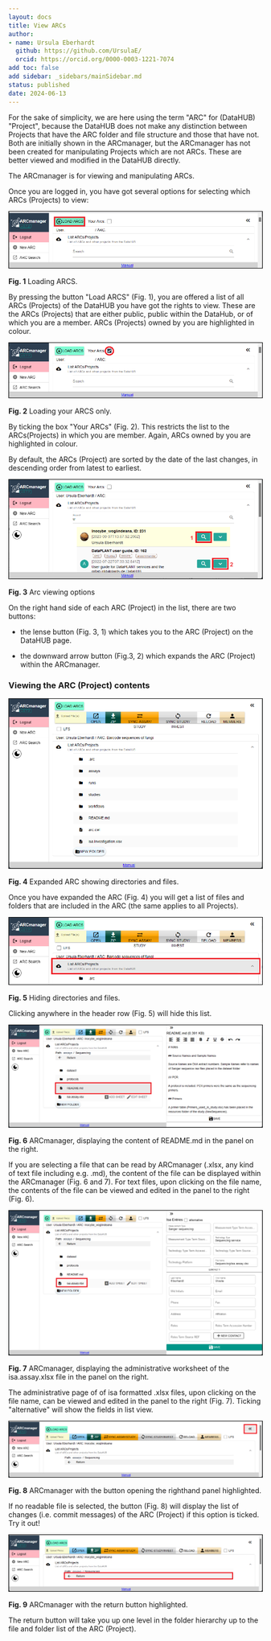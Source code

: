 ```yaml
---
layout: docs
title: View ARCs
author:
- name: Ursula Eberhardt
  github: https://github.com/UrsulaE/
  orcid: https://orcid.org/0000-0003-1221-7074
add toc: false
add sidebar: _sidebars/mainSidebar.md
status: published
date: 2024-06-13
---
```


For the sake of simplicity, we are here using the term "ARC" for (DataHUB) "Project", because the DataHUB does not make any distinction between Projects that have the ARC folder and file structure and those that have not. Both are initially shown in the ARCmanager, but the ARCmanager has not been created for manipulating Projects which are not ARCs. These are better viewed and modified in the DataHUB directly. 

The ARCmanager is for viewing and manipulating ARCs.

Once you are logged in, you have got several options for selecting which ARCs (Projects) to view:

<img src="./img/03_view_ARCs/03_view_1b.png" style="border: 1px solid  black;" />

**Fig. 1** Loading ARCS.

By pressing the button "Load ARCS" (Fig. 1), you are offered a list of all ARCs (Projects) of the DataHUB you have got the rights to view. These are the ARCs (Projects) that are either public, public within the DataHub, or of which you are a member. ARCs (Projects) owned by you are highlighted in colour.

<img src="./img/03_view_ARCs/03_view_2.png" style="border: 1px solid  black;" />

**Fig. 2** Loading your ARCS only.

By ticking the box "Your ARCs" (Fig. 2). This restricts the list to the ARCs(Projects) in which you are member. Again, ARCs owned by you are highlighted in colour.

By default, the ARCs (Project) are sorted by the date of the last changes, in descending order from latest to earliest.


<img src="./img/03_view_ARCs/03_view_3.png" style="border: 1px solid  black;" />

**Fig. 3** Arc viewing options

On the right hand side of each ARC (Project) in the list, there are two buttons:

- the lense button (Fig. 3, 1) which takes you to the ARC (Project) on the DataHUB page.

- the downward arrow button (Fig.3, 2) which expands the ARC (Project) within the ARCmanager.

### Viewing the ARC (Project) contents

<img src="./img/03_view_ARCs/03_view_4.png" style="border: 1px solid  black;" />

**Fig. 4** Expanded ARC showing directories and files.

Once you have expanded the ARC (Fig. 4) you will get a list of files and folders that are included in the ARC (the same applies to all Projects). 

<img src="./img/03_view_ARCs/03_view_5.png" style="border: 1px solid  black;" />

**Fig. 5** Hiding directories and files.

Clicking anywhere in the header row (Fig. 5) will hide this list.

<img src="./img/03_view_ARCs/03_view_6a.png" style="border: 1px solid  black;" />

**Fig. 6** ARCmanager, displaying the content of README.md in the panel on the right.

If you are selecting a file that can be read by ARCmanager (.xlsx, any kind of text file including e.g. .md), the content of the file can be displayed within the ARCmanager (Fig. 6 and 7). For text files, upon clicking on the file name, the contents of the file can be viewed and edited in the panel to the right (Fig. 6).

<img src="./img/03_view_ARCs/03_view_7.png" style="border: 1px solid  black;" />

**Fig. 7** ARCmanager, displaying the administrative worksheet of the isa.assay.xlsx file in the panel on the right. 

The administrative page of of isa formatted .xlsx files, upon clicking on the file name, can be viewed and edited in the  panel to the right (Fig. 7). Ticking "alternative" will show the fields in list view.

<img src="./img/03_view_ARCs/03_view_7b.png" style="border: 1px solid  black;" />

**Fig. 8** ARCmanager with the button opening the righthand panel highlighted.

If no readable file is selected, the button (Fig. 8) will display the list of changes (i.e. commit messages) of the ARC (Project) if this option is ticked. Try it out!

<img src="./img/03_view_ARCs/03_view_8.png" style="border: 1px solid  black;" />

**Fig. 9** ARCmanager with the return button highlighted.

The return button will take you up one level in the folder hierarchy up to the file and folder list of the ARC (Project).












